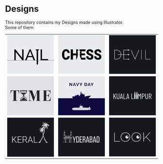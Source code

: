 # Designs
This repository contains my Designs made using Illustrator.<br>
Some of them:<br>
<table>
<tr><td><img src="./2020-11/png/24.11.2020.png"></td><td><img src="./2020-11/png/20.11.2020.png"></td><td><img src="./2020-12/png/10.12.2020.png"></td></tr>
<tr><td><img src="./2020-11/png/16.11.2020.png"></td><td><img src="./2020-12/png/04.12.2020.png"></td><td><img src="./2020-12/png/29.12.2020.png"></td></tr>
<tr><td><img src="./2020-12/png/25.12.2020.png"></td><td><img src="./2020-12/png/20.12.2020.png"></td><td><img src="./2021-01/png/16.01.2021.png"></td></tr>
</table>
